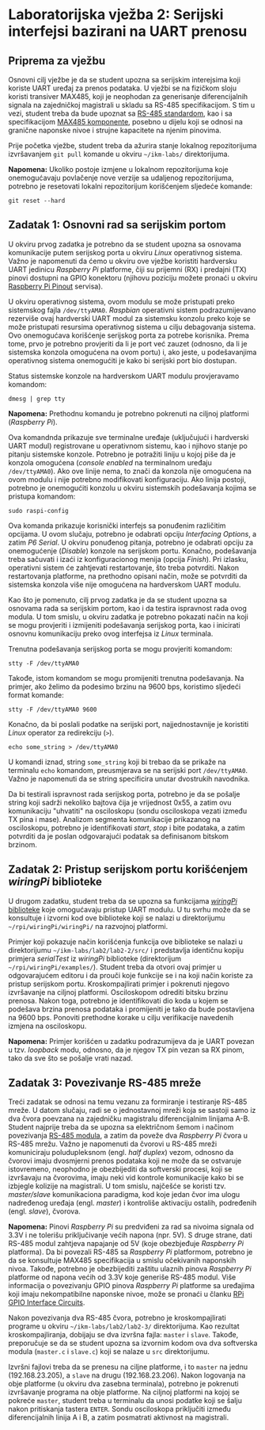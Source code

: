 # Laboratorijska vježba 2: Serijski interfejsi bazirani na UART prenosu #

## Priprema za vježbu ##
Osnovni cilj vježbe je da se student upozna sa serijskim interejsima koji koriste UART uređaj za prenos podataka. U vježbi se na fizičkom sloju koristi transiver MAX485, koji je neophodan za generisanje diferencijalnih signala na zajedničkoj magistrali u skladu sa RS-485 specifikacijom. S tim u vezi, student treba da bude upoznat sa [RS-485 standardom](http://www.analog.com/media/en/technical-documentation/application-notes/AN-960.pdf), kao i sa specifikacijom [MAX485 komponente](https://datasheets.maximintegrated.com/en/ds/MAX1487-MAX491.pdf), posebno u dijelu koji se odnosi na granične naponske nivoe i strujne kapacitete na njenim pinovima.

Prije početka vježbe, student treba da ažurira stanje lokalnog repozitorijuma izvršavanjem `git pull` komande u okviru `~/ikm-labs/` direktorijuma.

**Napomena:** Ukoliko postoje izmjene u lokalnom repozitorijuma koje onemogućavaju povlačenje nove verzije sa udaljenog repozitorijuma, potrebno je resetovati lokalni repozitorijum korišćenjem sljedeće komande:

```
git reset --hard
```

## Zadatak 1: Osnovni rad sa serijskim portom ##
U okviru prvog zadatka je potrebno da se student upozna sa osnovama komunikacije putem serijskog porta u okviru *Linux* operativnog sistema. Važno je napomenuti da ćemo u okviru ove vježbe koristiti hardversku UART jedinicu *Raspberry Pi* platforme, čiji su prijemni (RX) i predajni (TX) pinovi dostupni na GPIO konektoru (njihovu poziciju možete pronaći u okviru [Raspberry Pi Pinout](https://pinout.xyz/) servisa).

U okviru operativnog sistema, ovom modulu se može pristupati preko sistemskog fajla `/dev/ttyAMA0`. *Raspbian* operativni sistem podrazumijevano rezerviše ovaj hardverski UART modul za sistemsku konzolu preko koje se može pristupati resursima operativnog sistema u cilju debagovanja sistema. Ovo onemogućava korišćenje serijskog porta za potrebe korisnika. Prema tome, prvo je potrebno provjeriti da li je port već zauzet (odnosno, da li je sistemska konzola omogućena na ovom portu) i, ako jeste, u podešavanjima operativnog sistema onemogućiti je kako bi serijski port bio dostupan.

Status sistemske konzole na hardverskom UART modulu provjeravamo komandom:

```
dmesg | grep tty
```

**Napomena:** Prethodnu komandu je potrebno pokrenuti na ciljnoj platformi (*Raspberry Pi*).

Ova komandnda prikazuje sve terminalne uređaje (uključujući i hardverski UART modul) registrovane u operativnom sistemu, kao i njihovo stanje po pitanju sistemske konzole. Potrebno je potražiti liniju u kojoj piše da je konzola omogućena (*console enabled* na terminalnom uređaju `/dev/ttyAMA0`). Ako ove linije nema, to znači da konzola nije omogućena na ovom modulu i nije potrebno modifikovati konfiguraciju. Ako linija postoji, potrebno je onemogućiti konzolu u okviru sistemskih podešavanja kojima se pristupa komandom:

```
sudo raspi-config
```

Ova komanda prikazuje korisnički interfejs sa ponuđenim različitim opcijama. U ovom slučaju, potrebno je odabrati opciju *Interfacing Options*, a zatim *P6 Serial*. U okviru ponuđenog pitanja, potrebno je odabrati opciju za onemogućenje (*Disable*) konzole na serijskom portu. Konačno, podešavanja treba sačuvati i izaći iz konfiguracionog menija (opcija *Finish*). Pri izlasku, operativni sistem će zahtjevati restartovanje, što treba potvrditi. Nakon restartovanja platforme, na prethodno opisani način, može se potvrditi da sistemska konzola više nije omogućena na hardverskom UART modulu.

Kao što je pomenuto, cilj prvog zadatka je da se student upozna sa osnovama rada sa serijskim portom, kao i da testira ispravnost rada ovog modula. U tom smislu, u okviru zadatka je potrebno pokazati način na koji se mogu provjeriti i izmijeniti podešavanja serijskog porta, kao i inicirati osnovnu komunikaciju preko ovog interfejsa iz *Linux* terminala.

Trenutna podešavanja serijskog porta se mogu provjeriti komandom:

```
stty -F /dev/ttyAMA0
```

Takođe, istom komandom se mogu promijeniti trenutna podešavanja. Na primjer, ako želimo da podesimo brzinu na 9600 bps, koristimo sljedeći format komande:

```
stty -F /dev/ttyAMA0 9600
```

Konačno, da bi poslali podatke na serijski port, najjednostavnije je koristiti *Linux* operator za redirekciju (`>`).

```
echo some_string > /dev/ttyAMA0
```
U komandi iznad, string `some_string` koji bi trebao da se prikaže na terminalu `echo` komandom, preusmjerava se na serijski port `/dev/ttyAMA0`. Važno je napomenuti da se string specificira unutar dvostrukih navodnika.

Da bi testirali ispravnost rada serijskog porta, potrebno je da se pošalje string koji sadrži nekoliko bajtova čija je vrijednost 0x55, a zatim ovu komunikaciju "uhvatiti" na osciloskopu (sondu osciloskopa vezati između TX pina i mase). Analizom segmenta komunikacije prikazanog na osciloskopu, potrebno je identifikovati *start*, *stop* i bite podataka, a zatim potvrditi da je poslan odgovarajući podatak sa definisanom bitskom brzinom.

## Zadatak 2: Pristup serijskom portu korišćenjem *wiringPi* biblioteke ##
U drugom zadatku, student treba da se upozna sa funkcijama [*wiringPi* biblioteke](http://wiringpi.com/reference/serial-library/) koje omogućavaju pristup UART modulu. U tu svrhu može da se konsultuje i izvorni kod ove biblioteke koji se nalazi u direktorijumu `~/rpi/wiringPi/wiringPi/` na razvojnoj platformi.

Primjer koji pokazuje način korišćenjа funkcija ove biblioteke se nalazi u direktorijumu `~/ikm-labs/lab2/lab2-2/src/` i predstavlja identičnu kopiju primjera *serialTest* iz *wiringPi* biblioteke (direktorijum `~/rpi/wiringPi/examples/`). Student treba da otvori ovaj primjer u odgovarajućem editoru i da prouči koje funkcije se i na koji način koriste za pristup serijskom portu. Kroskompajlirati primjer i pokrenuti njegovo izvršavanje na ciljnoj platformi. Osciloskopom odrediti bitsku brzinu prenosa. Nakon toga, potrebno je identifikovati dio koda u kojem se podešava brzina prenosa podataka i promijeniti je tako da bude postavljena na 9600 bps. Ponoviti prethodne korake u cilju verifikacije navedenih izmjena na osciloskopu.

**Napomena:** Primjer korišćen u zadatku podrazumijeva da je UART povezan u tzv. *loopback* modu, odnosno, da je njegov TX pin vezan sa RX pinom, tako da sve što se pošalje vrati nazad.

## Zadatak 3: Povezivanje RS-485 mreže ##
Treći zadatak se odnosi na temu vezanu za formiranje i testiranje RS-485 mreže. U datom slučaju, radi se o jednostavnoj mreži koja se sastoji samo iz dva čvora poevzana na zajedničku magistralu diferencijalnim linijama A-B. Student najprije treba da se upozna sa električnom šemom i načinom povezivanja [RS-485 modula](https://arduino-info.wikispaces.com/RS485-Modules), a zatim da poveže dva *Raspberry Pi* čvora u RS-485 mrežu. Važno je napomenuti da čvorovi u RS-485 mreži komuniciraju poludupleksnom (engl. *half duplex*) vezom, odnosno da čvorovi imaju dvosmjerni prenos podataka koji ne može da se ostvaruje istovremeno, neophodno je obezbijediti da softverski procesi, koji se izvršavaju na čvorovima, imaju neki vid kontrole komunikacije kako bi se izbjegle kolizije na magistrali. U tom smislu, najčešće se koristi tzv. *master/slave* komunikaciona paradigma, kod koje jedan čvor ima ulogu nadređenog uređaja (engl. *master*) i kontroliše aktivaciju ostalih, podređenih (engl. *slave*), čvorova.

**Napomena:** Pinovi *Raspberry Pi* su predviđeni za rad sa nivoima signala od 3.3V i ne tolerišu priključivanje većih napona (npr. 5V). S druge strane, dati RS-485 modul zahtjeva napajanje od 5V (koje obezbjeđuje *Raspberry Pi* platforma). Da bi povezali RS-485 sa *Raspberry Pi* platformom, potrebno je da se konsultuje MAX485 specifikacija u smislu očekivanih naponskih nivoa. Takođe, potrebno je obezbijediti zaštitu ulaznih pinova *Raspberry Pi* platforme od napona većih od 3.3V koje generiše RS-485 modul. Više informacija o povezivanju GPIO pinova *Raspberry Pi* platforme sa uređajima koji imaju nekompatibilne naponske nivoe, može se pronaći u članku [RPi GPIO Interface Circuits](https://elinux.org/RPi_GPIO_Interface_Circuits#Level_Shifters).

Nakon povezivanja dva RS-485 čvora, potrebno je kroskompajlirati programe u okviru `~/ikm-labs/lab2/lab2-3/` direktorijuma. Kao rezultat kroskompajliranja, dobijaju se dva izvršna fajla: `master` i `slave`. Takođe, preporučuje se da se student upozna sa izvornim kodom ova dva softverska modula (`master.c` i `slave.c`) koji se nalaze u `src` direktorijumu.

Izvršni fajlovi treba da se prenesu na ciljne platforme, i to `master` na jednu (192.168.23.205), a `slave` na drugu (192.168.23.206). Nakon logovanja na obje platforme (u okviru dva zasebna terminala), potrebno je pokrenuti izvršavanje programa na obje platforme. Na ciljnoj platformi na kojoj se pokreće `master`, student treba u terminalu da unosi podatke koji se šalju nakon pritiskanja tastera `ENTER`. Sondu osciloskopa priključiti između diferencijalnih linija A i B, a zatim posmatrati aktivnost na magistrali.
